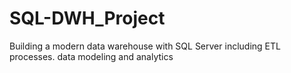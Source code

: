 # SQL-DWH_Project
Building a modern data warehouse with SQL Server including ETL processes. data modeling and analytics
